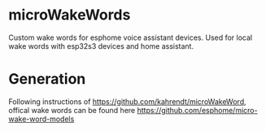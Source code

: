 # microWakeWords
Custom wake words for esphome voice assistant devices.
Used for local wake words with esp32s3 devices and home assistant.

# Generation
Following instructions of https://github.com/kahrendt/microWakeWord, offical wake words can be found here https://github.com/esphome/micro-wake-word-models
